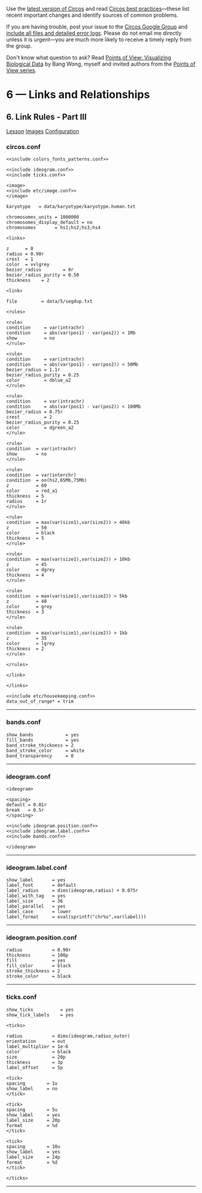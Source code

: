 Use the [latest version of Circos](/software/download/circos/) and read
[Circos best
practices](/documentation/tutorials/reference/best_practices/)—these list
recent important changes and identify sources of common problems.

If you are having trouble, post your issue to the [Circos Google
Group](https://groups.google.com/group/circos-data-visualization) and [include
all files and detailed error logs](/support/support/). Please do not email me
directly unless it is urgent—you are much more likely to receive a timely
reply from the group.

Don't know what question to ask? Read [Points of View: Visualizing Biological
Data](https://www.nature.com/nmeth/journal/v9/n12/full/nmeth.2258.html) by
Bang Wong, myself and invited authors from the [Points of View
series](https://mk.bcgsc.ca/pointsofview).

# 6 — Links and Relationships

## 6\. Link Rules - Part III

[Lesson](/documentation/tutorials/links/rules3/lesson)
[Images](/documentation/tutorials/links/rules3/images)
[Configuration](/documentation/tutorials/links/rules3/configuration)

### circos.conf

    
    
    <<include colors_fonts_patterns.conf>>
    
    <<include ideogram.conf>>
    <<include ticks.conf>>
    
    <image>
    <<include etc/image.conf>>
    </image>
    
    karyotype   = data/karyotype/karyotype.human.txt
    
    chromosomes_units = 1000000
    chromosomes_display_default = no
    chromosomes       = hs1;hs2;hs3;hs4
    
    <links>
    
    z      = 0
    radius = 0.90r
    crest  = 1
    color  = vvlgrey
    bezier_radius        = 0r
    bezier_radius_purity = 0.50
    thickness    = 2
    
    <link>
    
    file         = data/5/segdup.txt
    
    <rules>
    
    <rule>
    condition     = var(intrachr)
    condition     = abs(var(pos1) - var(pos2)) < 1Mb
    show          = no
    </rule>
    
    <rule>
    condition     = var(intrachr)
    condition     = abs(var(pos1) - var(pos2)) < 50Mb
    bezier_radius = 1.1r
    bezier_radius_purity = 0.25
    color         = dblue_a2
    </rule>
    
    <rule>
    condition     = var(intrachr)
    condition     = abs(var(pos1) - var(pos2)) < 100Mb
    bezier_radius = 0.75r
    crest         = 2
    bezier_radius_purity = 0.25
    color         = dgreen_a2
    </rule>
    
    <rule>
    condition  = var(intrachr)
    show       = no
    </rule>
    
    <rule>
    condition  = var(interchr)
    condition  = on(hs2,65Mb,75Mb)
    z          = 60
    color      = red_a1
    thickness  = 5
    radius     = 1r
    </rule>
    
    <rule>
    condition  = max(var(size1),var(size2)) > 40kb
    z          = 50
    color      = black
    thickness  = 5
    </rule>
    
    <rule>
    condition  = max(var(size1),var(size2)) > 10kb
    z          = 45
    color      = dgrey
    thickness  = 4
    </rule>
    
    <rule>
    condition  = max(var(size1),var(size2)) > 5kb
    z          = 40
    color      = grey
    thickness  = 3
    </rule>
    
    <rule>
    condition  = max(var(size1),var(size2)) > 1kb
    z          = 35
    color      = lgrey
    thickness  = 2
    </rule>
    
    </rules>
    
    </link>
    
    </links>
    
    <<include etc/housekeeping.conf>>
    data_out_of_range* = trim
    

  

* * *

### bands.conf

    
    
    show_bands            = yes
    fill_bands            = yes
    band_stroke_thickness = 2
    band_stroke_color     = white
    band_transparency     = 0
    

  

* * *

### ideogram.conf

    
    
    <ideogram>
    
    <spacing>
    default = 0.01r
    break   = 0.5r
    </spacing>
    
    <<include ideogram.position.conf>>
    <<include ideogram.label.conf>>
    <<include bands.conf>>
    
    </ideogram>
    
    

  

* * *

### ideogram.label.conf

    
    
    show_label       = yes
    label_font       = default
    label_radius     = dims(ideogram,radius) + 0.075r
    label_with_tag   = yes
    label_size       = 36
    label_parallel   = yes
    label_case       = lower
    label_format     = eval(sprintf("chr%s",var(label)))
    

  

* * *

### ideogram.position.conf

    
    
    radius           = 0.90r
    thickness        = 100p
    fill             = yes
    fill_color       = black
    stroke_thickness = 2
    stroke_color     = black
    

  

* * *

### ticks.conf

    
    
    show_ticks          = yes
    show_tick_labels    = yes
    
    <ticks>
    
    radius           = dims(ideogram,radius_outer)
    orientation      = out
    label_multiplier = 1e-6
    color            = black
    size             = 20p
    thickness        = 3p
    label_offset     = 5p
    
    <tick>
    spacing        = 1u
    show_label     = no
    </tick>
    
    <tick>
    spacing        = 5u
    show_label     = yes
    label_size     = 20p
    format         = %d
    </tick>
    
    <tick>
    spacing        = 10u
    show_label     = yes
    label_size     = 24p
    format         = %d
    </tick>
    
    </ticks>
    

  

* * *

